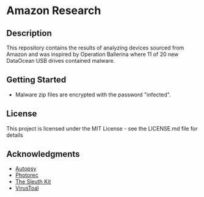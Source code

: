 # Amazon Research

## Description
This repository contains the results of analyzing devices sourced from Amazon and was inspired by Operation Ballerina where 11 of 20 new DataOcean USB drives contained malware.

## Getting Started
* Malware zip files are encrypted with the password "infected".

## License
This project is licensed under the MIT License - see the LICENSE.md file for details

## Acknowledgments
* [Autopsy](https://www.autopsy.com)
* [Photorec](https://www.cgsecurity.org/wiki/photoRec)
* [The Sleuth Kit](https://www.sleuthkit.org)
* [VirusToal](https://www.virustotal.com)
